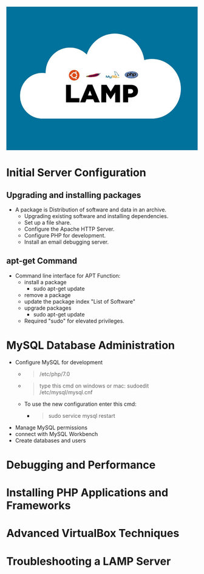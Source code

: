 ![logo](../imgs/LAMP.jpg)
# Initial Server Configuration
   ## Upgrading and installing packages
   + A package is Distribution of software and data in an archive.
      +  Upgrading existing software and installing dependencies.
      +  Set up a file share.
      +  Configure the Apache HTTP Server.
      +  Configure PHP for development.
      +  Install an email debugging server.
   ##  apt-get Command 
   + Command line interface for APT Function:
     + install a package
       + sudo apt-get update
     + remove a package
     + update the package index "List of Software"
     + upgrade packages
       + sudo apt-get update
     + Required "sudo" for elevated privileges.

# MySQL Database Administration
  + Configure MySQL for development
    + > /etc/php/7.0 
    + > type this cmd on windows or mac: sudoedit /etc/mysql/mysql.cnf
    + To use the new configuration enter this cmd:
      + > sudo service mysql restart
  + Manage MySQL permissions
  + connect with MySQL Workbench
  + Create databases and users

# Debugging and Performance

# Installing PHP Applications and Frameworks

# Advanced VirtualBox Techniques

# Troubleshooting a LAMP Server